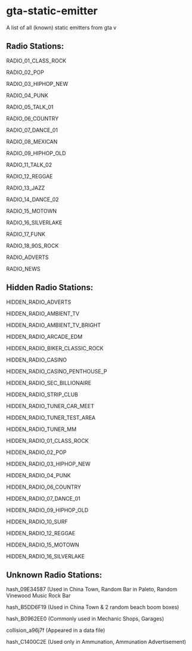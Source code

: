 # gta-static-emitter
A list of all (known) static emitters from gta v

## Radio Stations:

RADIO_01_CLASS_ROCK

RADIO_02_POP

RADIO_03_HIPHOP_NEW

RADIO_04_PUNK

RADIO_05_TALK_01

RADIO_06_COUNTRY

RADIO_07_DANCE_01

RADIO_08_MEXICAN

RADIO_09_HIPHOP_OLD

RADIO_11_TALK_02

RADIO_12_REGGAE

RADIO_13_JAZZ

RADIO_14_DANCE_02

RADIO_15_MOTOWN

RADIO_16_SILVERLAKE

RADIO_17_FUNK

RADIO_18_90S_ROCK

RADIO_ADVERTS

RADIO_NEWS


## Hidden Radio Stations:

HIDDEN_RADIO_ADVERTS

HIDDEN_RADIO_AMBIENT_TV

HIDDEN_RADIO_AMBIENT_TV_BRIGHT

HIDDEN_RADIO_ARCADE_EDM

HIDDEN_RADIO_BIKER_CLASSIC_ROCK

HIDDEN_RADIO_CASINO

HIDDEN_RADIO_CASINO_PENTHOUSE_P

HIDDEN_RADIO_SEC_BILLIONAIRE

HIDDEN_RADIO_STRIP_CLUB

HIDDEN_RADIO_TUNER_CAR_MEET

HIDDEN_RADIO_TUNER_TEST_AREA

HIDDEN_RADIO_TUNER_MM

HIDDEN_RADIO_01_CLASS_ROCK

HIDDEN_RADIO_02_POP

HIDDEN_RADIO_03_HIPHOP_NEW

HIDDEN_RADIO_04_PUNK

HIDDEN_RADIO_06_COUNTRY

HIDDEN_RADIO_07_DANCE_01

HIDDEN_RADIO_09_HIPHOP_OLD

HIDDEN_RADIO_10_SURF

HIDDEN_RADIO_12_REGGAE

HIDDEN_RADIO_15_MOTOWN

HIDDEN_RADIO_16_SILVERLAKE


## Unknown Radio Stations:

hash_09E34587 (Used in China Town, Random Bar in Paleto, Random Vinewood Music Rock Bar

hash_B5DD6F19 (Used in China Town & 2 random beach boom boxes)

hash_B0962EE0 (Commonly used in Mechanic Shops, Garages)

collision_a96j7f (Appeared in a data file)

hash_C1400C2E (Used only in Ammunation, Ammunation Advertisement)
